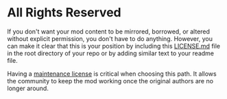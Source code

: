 # All Rights Reserved

If you don't want your mod content to be mirrored, borrowed, or altered without explicit permission, you don't have to do anything. However, you can make it clear that this is your position by including this [LICENSE.md](LICENSE.md) file in the root directory of your repo or by adding similar text to your readme file.

Having a [maintenance license](../../Maintenance-Template) is critical when choosing this path. It allows the community to keep the mod working once the original authors are no longer around.
